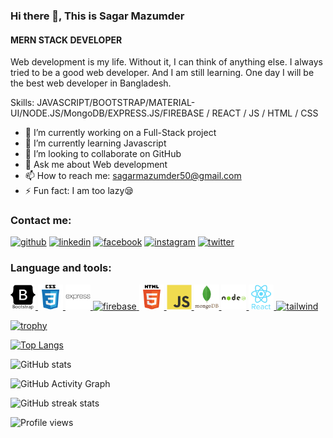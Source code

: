 ### Hi there 👋, This is Sagar Mazumder
#### MERN STACK DEVELOPER

Web development is my life. Without it, I can think of anything else. I always tried to be a good web developer. And I am still learning. One day I will be the best web developer in Bangladesh.

Skills: JAVASCRIPT/BOOTSTRAP/MATERIAL-UI/NODE.JS/MongoDB/EXPRESS.JS/FIREBASE / REACT / JS / HTML / CSS

- 🔭 I’m currently working on a Full-Stack project 
- 🌱 I’m currently learning Javascript 
- 👯 I’m looking to collaborate on GitHub 
- 💬 Ask me about Web development 
- 📫 How to reach me: sagarmazumder50@gmail.com 
- ⚡ Fun fact: I am too lazy😪 

### Contact me:
[<img src='https://cdn.jsdelivr.net/npm/simple-icons@3.0.1/icons/github.svg' alt='github' height='40'>](https://github.com/Sagar-Mazumder)  [<img src='https://cdn.jsdelivr.net/npm/simple-icons@3.0.1/icons/linkedin.svg' alt='linkedin' height='40'>](https://www.linkedin.com/in/sagar-mazumder-ab63941b1/)  [<img src='https://cdn.jsdelivr.net/npm/simple-icons@3.0.1/icons/facebook.svg' alt='facebook' height='40'>](https://www.facebook.com/profile.php?id=100009138940584)  [<img src='https://cdn.jsdelivr.net/npm/simple-icons@3.0.1/icons/instagram.svg' alt='instagram' height='40'>](https://www.instagram.com/yoursagarbhai/)  [<img src='https://cdn.jsdelivr.net/npm/simple-icons@3.0.1/icons/twitter.svg' alt='twitter' height='40'>](https://twitter.com/Sagar_Mazumder0)  
### Language and tools:
<p align="left"> <a href="https://getbootstrap.com" target="_blank" rel="noreferrer"> <img src="https://raw.githubusercontent.com/devicons/devicon/master/icons/bootstrap/bootstrap-plain-wordmark.svg" alt="bootstrap" width="40" height="40"/> </a> <a href="https://www.w3schools.com/css/" target="_blank" rel="noreferrer"> <img src="https://raw.githubusercontent.com/devicons/devicon/master/icons/css3/css3-original-wordmark.svg" alt="css3" width="40" height="40"/> </a> <a href="https://expressjs.com" target="_blank" rel="noreferrer"> <img src="https://raw.githubusercontent.com/devicons/devicon/master/icons/express/express-original-wordmark.svg" alt="express" width="40" height="40"/> </a> <a href="https://firebase.google.com/" target="_blank" rel="noreferrer"> <img src="https://www.vectorlogo.zone/logos/firebase/firebase-icon.svg" alt="firebase" width="40" height="40"/> </a> <a href="https://www.w3.org/html/" target="_blank" rel="noreferrer"> <img src="https://raw.githubusercontent.com/devicons/devicon/master/icons/html5/html5-original-wordmark.svg" alt="html5" width="40" height="40"/> </a> <a href="https://developer.mozilla.org/en-US/docs/Web/JavaScript" target="_blank" rel="noreferrer"> <img src="https://raw.githubusercontent.com/devicons/devicon/master/icons/javascript/javascript-original.svg" alt="javascript" width="40" height="40"/> </a> <a href="https://www.mongodb.com/" target="_blank" rel="noreferrer"> <img src="https://raw.githubusercontent.com/devicons/devicon/master/icons/mongodb/mongodb-original-wordmark.svg" alt="mongodb" width="40" height="40"/> </a> <a href="https://nodejs.org" target="_blank" rel="noreferrer"> <img src="https://raw.githubusercontent.com/devicons/devicon/master/icons/nodejs/nodejs-original-wordmark.svg" alt="nodejs" width="40" height="40"/> </a> <a href="https://reactjs.org/" target="_blank" rel="noreferrer"> <img src="https://raw.githubusercontent.com/devicons/devicon/master/icons/react/react-original-wordmark.svg" alt="react" width="40" height="40"/> </a> <a href="https://tailwindcss.com/" target="_blank" rel="noreferrer"> <img src="https://www.vectorlogo.zone/logos/tailwindcss/tailwindcss-icon.svg" alt="tailwind" width="40" height="40"/> </a> </p> 

[![trophy](https://github-profile-trophy.vercel.app/?username=Sagar-Mazumder)](https://github.com/ryo-ma/github-profile-trophy)

[![Top Langs](https://github-readme-stats.vercel.app/api/top-langs/?username=Sagar-Mazumder)](https://github.com/anuraghazra/github-readme-stats)

![GitHub stats](https://github-readme-stats.vercel.app/api?username=Sagar-Mazumder&show_icons=true&count_private=true)  

![GitHub Activity Graph](https://activity-graph.herokuapp.com/graph?username=Sagar-Mazumder)  

![GitHub streak stats](https://github-readme-streak-stats.herokuapp.com/?user=Sagar-Mazumder)  

![Profile views](https://gpvc.arturio.dev/Sagar-Mazumder)  
